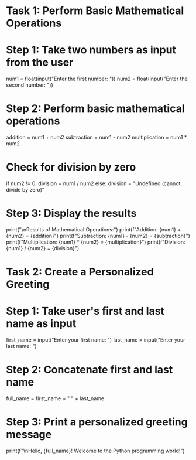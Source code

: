 # Task 1: Perform Basic Mathematical Operations

# Step 1: Take two numbers as input from the user
num1 = float(input("Enter the first number: "))
num2 = float(input("Enter the second number: "))

# Step 2: Perform basic mathematical operations
addition = num1 + num2
subtraction = num1 - num2
multiplication = num1 * num2

# Check for division by zero
if num2 != 0:
    division = num1 / num2
else:
    division = "Undefined (cannot divide by zero)"

# Step 3: Display the results
print("\nResults of Mathematical Operations:")
print(f"Addition: {num1} + {num2} = {addition}")
print(f"Subtraction: {num1} - {num2} = {subtraction}")
print(f"Multiplication: {num1} * {num2} = {multiplication}")
print(f"Division: {num1} / {num2} = {division}")




# Task 2: Create a Personalized Greeting

# Step 1: Take user's first and last name as input
first_name = input("Enter your first name: ")
last_name = input("Enter your last name: ")

# Step 2: Concatenate first and last name
full_name = first_name + " " + last_name

# Step 3: Print a personalized greeting message
print(f"\nHello, {full_name}! Welcome to the Python programming world!")
